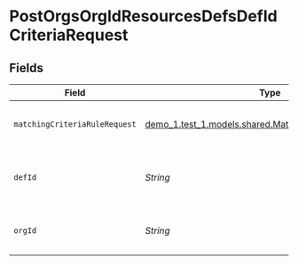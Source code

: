# PostOrgsOrgIdResourcesDefsDefIdCriteriaRequest


## Fields

| Field                                                                                                         | Type                                                                                                          | Required                                                                                                      | Description                                                                                                   |
| ------------------------------------------------------------------------------------------------------------- | ------------------------------------------------------------------------------------------------------------- | ------------------------------------------------------------------------------------------------------------- | ------------------------------------------------------------------------------------------------------------- |
| `matchingCriteriaRuleRequest`                                                                                 | [demo_1.test_1.models.shared.MatchingCriteriaRuleRequest](../../models/shared/MatchingCriteriaRuleRequest.md) | :heavy_check_mark:                                                                                            | Matching Criteria rules.<br/><br/>                                                                            |
| `defId`                                                                                                       | *String*                                                                                                      | :heavy_check_mark:                                                                                            | The Resource Definition ID.<br/><br/>                                                                         |
| `orgId`                                                                                                       | *String*                                                                                                      | :heavy_check_mark:                                                                                            | The Organization ID.<br/><br/>                                                                                |